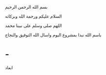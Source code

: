 بسم الله الرحمن الرحيم 

السلام عليكم ورحمة الله وبركاته 

اللهم صلى وسلم على نبينا محمد 

باسم الله نبدا بمشروع اليوم واسال الله التوفيق والنجاح
# -
ابعاد
